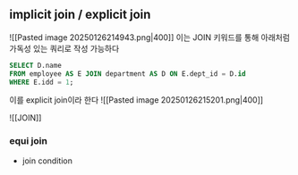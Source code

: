 ## implicit join / explicit join
![[Pasted image 20250126214943.png|400]]
이는 JOIN 키워드를 통해 아래처럼 가독성 있는 쿼리로 작성 가능하다
```sql
SELECT D.name
FROM employee AS E JOIN department AS D ON E.dept_id = D.id
WHERE E.idd = 1;
```
이를 explicit join이라 한다
![[Pasted image 20250126215201.png|400]]

![[JOIN]]
### equi join
- join condition